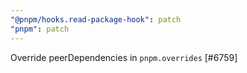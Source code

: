 ```yaml
---
"@pnpm/hooks.read-package-hook": patch
"pnpm": patch
---
```


Override peerDependencies in `pnpm.overrides` [#6759]
